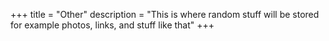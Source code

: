 +++
title = "Other"
description = "This is where random stuff will be stored for example photos, links, and stuff like that"
+++

